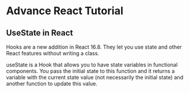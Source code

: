# Advance React Tutorial

## UseState in React

Hooks are a new addition in React 16.8. They let you use state and other React features without writing a class.

useState is a Hook that allows you to have state variables in functional components. You pass the initial state to this function and it returns a variable with the current state value (not necessarily the initial state) and another function to update this value.
